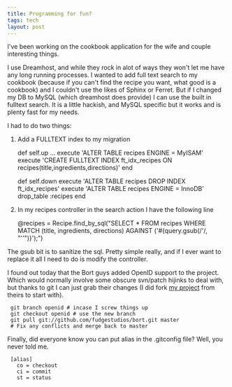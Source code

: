 ```yaml
---
title: Programming for fun?
tags: tech
layout: post
---
```

I've been working on the cookbook application for the wife and couple interesting things.

I use Dreamhost, and while they rock in alot of ways they won't let me have any long running processes.  I wanted to add full text search to my cookbook (because if you can't find the recipe you want, what good is a cookbook) and I couldn't use the likes of Sphinx or Ferret.  But if I changed my DB to MySQL (which dreamhost does provide) I can use the built in fulltext search.  It is a little hackish, and MySQL specific but it works and is plenty fast for my needs.

I had to do two things:

1) Add a FULLTEXT index to my migration

      def self.up
        ...
        execute 'ALTER TABLE recipes ENGINE = MyISAM'
        execute 'CREATE FULLTEXT INDEX ft_idx_recipes ON recipes(title,ingredients,directions)'
      end
    
      def self.down
        execute 'ALTER TABLE recipes DROP INDEX ft_idx_recipes'
        execute 'ALTER TABLE recipes ENGINE = InnoDB'
        drop_table :recipes
      end


2) In my recipes controller in the search action I have the following line

     @recipes = Recipe.find_by_sql("SELECT \* FROM recipes WHERE MATCH (title, ingredients, directions) AGAINST ('#{query.gsub(/'/, "''")}');")

The gsub bit is to sanitize the sql. Pretty simple really, and if I ever want to replace it all I need to do is modify the controller.

I found out today that the Bort guys added OpenID support to the project. Which would normally involve some obscure svn/patch hijinks to deal with, but thanks to git I can just grab their changes (I did fork <a href="http://github.com/csexton/cookbook/tree/master">my project</a> from theirs to start with).

     git branch openid # incase I screw things up
     git checkout openid # use the new branch
     git pull git://github.com/fudgestudios/bort.git master
     # Fix any conflicts and merge back to master

Finally, did everyone know you can put alias in the .gitconfig file?  Well, you never told me.

     [alias]
       co = checkout
       ci = commit
       st = status
